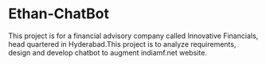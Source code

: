 # Ethan-ChatBot
This project is for a financial advisory company called Innovative Financials, head quartered in Hyderabad.This project is to analyze requirements, design and develop chatbot to augment indiamf.net website.
